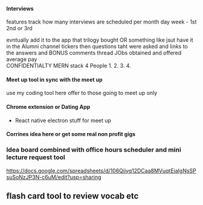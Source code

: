 #### Interviews 
features 
track how many interviews are scheduled per month day week - 1st 2nd or 3rd 

evntually add it to the app that trilogy bought OR something like jsut have it in the Alumni channel 
tickers 
then questions taht were asked and links to the answers and BONUS comments thread 
JObs obtained and offered
average pay  
CONFIDENTIALTY 
MERN stack 
4 People
1. 
2.
3.
4.



#### Meet up tool in sync with the meet up 
use my coding tool here offer to those going to meet up only 


#### Chrome extension or Dating App 
- React native electron stuff for meet up 

#### Corrines idea here or get some real non profit gigs


### Idea board combined with  office hours scheduler and mini lecture request tool 
https://docs.google.com/spreadsheets/d/106Qijyq12DCaa8MVuqtEiaIgNsSPsuSoNzJP3N-c6uM/edit?usp=sharing

## flash card tool to review vocab etc 
